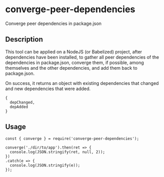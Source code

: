 # converge-peer-dependencies
Converge peer dependencies in package.json

## Description

This tool can be applied on a NodeJS (or Babelized) project,
after dependencies have been installed, to gather all 
peer dependencies of the dependencies in package.json,
converge them, if possible, among themselves and the other 
dependencies, and add them back to package.json. 

On success, it returns an object with existing dependencies
that changed and new dependencies that were added. 

```
{
  depChanged,
  depAdded
}
```

## Usage

```
const { converge } = require('converge-peer-dependencies');

converge('./dir/to/app').then(ret => {
  console.log(JSON.stringify(ret, null, 2));
})
.catch(e => {
  console.log(JSON.stringify(e));
});
```
